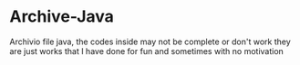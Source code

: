 # Archive-Java
Archivio file java, the codes inside may not be complete or don't work they are just works that I have done for fun and sometimes with no motivation
